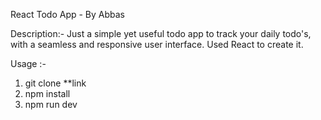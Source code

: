 React Todo App - By Abbas

Description:- Just a simple yet useful todo app to track your daily todo's, with a seamless and responsive user interface.
Used React to create it.

Usage :- 
1. git clone **link
2. npm install
3. npm run dev

